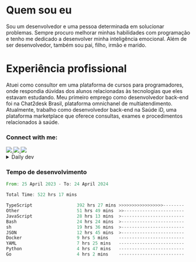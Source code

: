 # Quem sou eu
Sou um desenvolvedor e uma pessoa determinada em solucionar problemas. Sempre procuro melhorar minhas habilidades com programação e tenho me dedicado a desenvolver minha inteligência emocional. Além de ser desenvolvedor, também sou pai, filho, irmão e marido.

# Experiência profissional
Atuei como consultor em uma plataforma de cursos para programadores, onde respondia dúvidas dos alunos relacionadas às tecnologias que eles estavam estudando.
Meu primeiro emprego como desenvolvedor back-end foi na Chat2desk Brasil, plataforma omnichanel de multiatendimento.
Atualmente, trabalho como desenvolvedor back-end na Saúde iD, uma plataforma marketplace que oferece consultas, exames e procedimentos relacionados à saúde.

### Connect with me:
<a href="https://www.linkedin.com/in/theusmoreira" target="_blank" >
<img src="https://img.shields.io/badge/linkedin-%230077B5.svg?&style=for-the-badge&logo=linkedin&logoColor=white ">
</a>
<a href="https://www.instagram.com/matheus.s.moreira/" target="_blank">
<img src="https://img.shields.io/badge/instagram-%23E4405F.svg?&style=for-the-badge&logo=instagram&logoColor=white">
</a>
<a href="mailto:matheussm301@gmail.com"  target="_blank">
<img src="https://img.shields.io/badge/gmail-%23E4405F.svg?&style=for-the-badge&logo=gmail&logoColor=white">
</a>


<details>
  <summary>Daily dev </summary>
<p>
  <a href="https://app.daily.dev/matheussantos"><img src="https://github.com/matheus-santos-moreira/matheus-santos-moreira/blob/master/devcard.svg" width="200" alt="Matheus Santos's Dev Card"/></a>
 </p>
</details>

<h3>Tempo de desenvolvimento</h3>

<!--START_SECTION:waka-->

```rust
From: 25 April 2023 - To: 24 April 2024

Total Time: 522 hrs 17 mins

TypeScript                 392 hrs 27 mins >>>>>>>>>>>>>>>>>--------   68.36 %
Other                      51 hrs 49 mins  >>-----------------------   09.03 %
JavaScript                 28 hrs 13 mins  >------------------------   04.92 %
Bash                       24 hrs 24 mins  >------------------------   04.25 %
sh                         19 hrs 36 mins  >------------------------   03.42 %
JSON                       12 hrs 45 mins  >------------------------   02.22 %
Docker                     9 hrs 5 mins    -------------------------   01.58 %
YAML                       7 hrs 25 mins   -------------------------   01.29 %
Python                     4 hrs 47 mins   -------------------------   00.83 %
Go                         4 hrs 2 mins    -------------------------   00.70 %
```

<!--END_SECTION:waka-->
